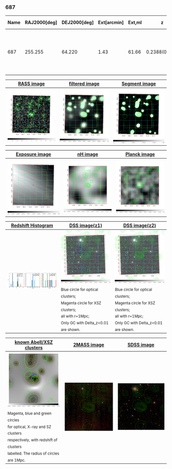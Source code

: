 <div STYLE="page-break-after: always;"></div>

### 687

|Name|RAJ2000[deg]|DEJ2000[deg] |Ext[arcmin]| Ext,ml | z | z_src| C|GC(XSZ,Delta_z<0.01)| GC(OPT,Delta_z<0.01)|GC| R_sig[arcmin] | R500[arcmin] | R500[Mpc]| CRsig[c/s] | CR500[c/s] |L500[1E44 erg/s]|F500[1E-12 erg/s/cm^2]| M500[1E14 Msun]|Tx[keV]|Cnt_sig|Beta|Rc[arcmin]|Comment|Alias|
|---|---|---|---|---|---|------|---|--------|---------|----------|---|---|---|---|---|---|---|---|---|---|---|---|---|---|
|687| 255.255| 64.220| 1.43| 61.66| 0.2388(0.005)| z2, z_xsz| B| Tak, XCS| C, W| A, C, MCXC, N, PSZ2, SWXCS, Tak, Tar, W, XCS| 9.775| 4.419| 1.002| 0.081(0.010)| 0.074(0.010)| 2.536(0.184)| 1.481(0.107)| 3.64(0.13)| 5.14(0.11)| 240.5| 0.933(-0.077+0.048)| 3.940(-0.402+0.289)| -| k101|

|[RASS image](../image/687/687_img.pdf)|[filtered image](../image/687/687_fil.pdf)|[Segment image](../image/687/687_seg.pdf)|
|-------------------|--------------------|-------------------|
| <img src="../image/687/687_img.png" width="300">  | <img src="../image/687/687_fil.png" width="300">   | <img src="../image/687/687_seg.png" width="300">  |

|[Exposure image](../image/687/687_mex.pdf)| [nH image](../image/687/687_nh.pdf)| [Planck image](../image/687/687_p.pdf)|
|-------------------|--------------------|-------------------|
|<img src="../image/687/687_mex.png" width="300">   | <img src="../image/687/687_nh.png" width="300">    | <img src="../image/687/687_p.png" width="300"> |

|[Redshift Histogram](../image/687/687_zg.pdf) | [DSS image(z1)](../image/687/687_dss_z1.pdf)      |  [DSS image(z2)](../image/687/687_dss_z2.pdf)    |
|-------------------|--------------------|-------------------|
|<img src="../image/687/687_zg.png" width="300"> |<img src="../image/687/687_dss_z1.png" width="300"> <sub><br>Blue circle for optical clusters; <br>Magenta circle for XSZ clusters; <br>all with r=1Mpc; <br>Only GC with Delta_z<0.01 are shown. </sub>| <img src="../image/687/687_dss_z2.png" width="300"><sub><br>Blue circle for optical clusters; <br>Magenta circle for XSZ clusters; <br>all with r=1Mpc; <br>Only GC with Delta_z<0.01 are shown. </sub> |

|[known Abell/XSZ clusters](../image/687/687_gc.pdf) | [2MASS image](../image/687/687_2mass.pdf)      |[SDSS image](../image/687/687_sdss.pdf)   |
|-------------------|-------------------|-------------------|
|<img src=../image/687/687_gc.png width="300"> <br><sub>Magenta, blue and green circles <br>for optical, X-ray and SZ clusters <br>respectively, with redshift of clusters <br>labelled. The radius of circles <br>are 1Mpc.</sub>|<img src="../image/687/687_2mass.png" width="300">  | <img src="../image/687/687_sdss.png" width="300">  |





